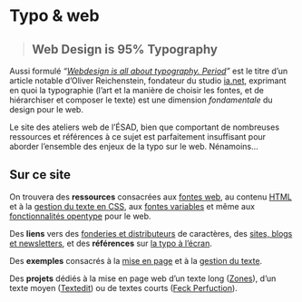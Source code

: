 # Typo &amp; web

> ## Web Design is 95% Typography

Aussi formulé *“[Webdesign is all about typography. Period](http://web.archive.org/web/20170608232102/https://ia.net/topics/the-web-is-all-about-typography-period)”* est le titre d’un article notable d’Oliver Reichenstein, fondateur du studio [ia.net](https://ia.net), exprimant en quoi la typographie (l’art et la manière de choisir les fontes, et de hiérarchiser et composer le texte) est une dimension *fondamentale* du design pour le web.

Le site des ateliers web de l’ÉSAD, bien que comportant de nombreuses ressources et références à ce sujet est parfaitement insuffisant pour aborder l’ensemble des enjeux de la typo sur le web. Nénamoins…

## Sur ce site

On trouvera des **ressources** consacrées aux [fontes web](webfonts/), au contenu [HTML](../../ressources/html/content/) et à la [gestion du texte en CSS](../../ressources/css/text/), aux [fontes variables](variables/) et même aux [fonctionnalités opentype](opentype/) pour le web.

Des **liens** vers des [fonderies et distributeurs](fonderies) de caractères, des [sites, blogs et newsletters](fonderies#sites-et-blogs), et des **références** sur [la typo à l’écran](fonderies#typographie-a-lecran).

Des **exemples** consacrés à la [mise en page](../../exemples/#layout) et à la [gestion du texte](../../exemples/#typo).

Des **projets** dédiés à la mise en page web d’un texte long ([Zones](../../projets/zones)), d’un texte moyen ([Textedit](../../projets/textedit)) ou de textes courts ([Feck Perfuction](../../projets/perfuction)).
